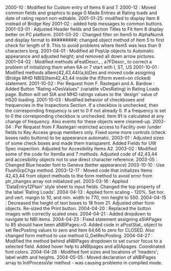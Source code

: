 2000-10 : Modified for Custom entry of Items 6 and 7.2000-12 : Moved common fields and graphics to page 0Made Entries at Rating loads and date of rating report non-editable.2001-01-25: modified to display Item 8 instead of Bridge Key2001-02 : added help messages to common buttons.2001-03-01 : Adjusted Header fields and Section Titles to Fit Item 8 display better on PC platform.2001-03-20 :  Changed filter on Item5 to AlphaNumA and display format to #########; changed object method of Item 5 to first check for length of 9.  This to avoid problems where Item5 was less than 9 characters long.2001-04-01 : Modified all PopUp objects to Automatic appearance and adjusted height; and removed all down arrow pictures.2001-04-02 : Modified methods aFeatDescr_ , a7FDescr_ to correct a problem of initializing them when 6A or 7 start with I, ST, US2001-10-01 : Modified methods aItem(42,43,44)(a,b)Des and moved code assigning [Bridge MHD NBIS]Item42,43,44 inside the if(form event=on clicked) statement. 2001-10-02 : Per Request from F. Rastegari and A. Bardow : Added Button "Rating->DesValues" (variable vDesRating) in Rating Loads page. Button will set SIA and MHD ratings values to the 'design' value of HS20 loading.2001-10-03 : Modified behavior of checkboxes and frequencies in the Inspections Section.  If a checkbox is unchecked, then the corresponding frequency is set to 0 if not already 0. If a frequency is set to 0 the corresponding checkbox is unchecked. Item 91 is calculated at any change of frequency. Also events for these objects were cleaned-up.2002-04 : Per Request from F.Rastegari restricted access to Facility over /under fields to Key Access group members only. Fixed some more controls (check boxes radio buttons) to be appearance automatic.2003-01 : Adjusted sizes of some check boxes and made them transparent. Added Fields for UW Spec inspection.  Adjusted for Accesibility Items A2.2003-02 : Modified some of the code for Item6a and 7 methods. Adjusted code of 42,43,44 and accesibility objects not to use direct character reference.2003-05 : Changed Blue header font to Geneva (better appearance)2003-10-10 : Use FlushGrpChgs method.2003-12-17 : Moved code that initializes Items 42,43,44 from object methods to the form method to avoid error from ptr_changes array not initialized yet.2003-03-16 : Applied 'DataEntry12Plain' style sheet to input fields.  Changed the top property of the label 'Rating Loads'.2004-04-13 : Applied form scaling - 120%.  Set hor. and vert. margin to 10, and min. width to 770, min height to 550.2004-04-15 : Decreased the height of text boxes to 18 from 21.  Adjusted other form objects.  Re-sized the Print button.2004-04-20 : Replaced the button images with correctly scaled ones.2004-04-21 : Added dropdown to navigate to NBI items.2004-04-23 : Fixed statement assigning aSIAPages to 85 should have been aNBIPages:=0. Added code in aPostStat_ object to set RecPosting values to zero and Item 64,66 to zero for CLOSED. Also changed form method to use method G_GetRecPosting.2004-04-27 : Modified the method behind aNBIPages dropdown to set cursor focus to a selected field.  Added hover help to aNBIpages and aSIApages.  Coordinated font colors.2004-04-28 : Modified font sizes and locations of 'headers'; label width and heights.2004-05-05 : Moved declaration of aNBIPages array to InitProcessVar method - was causing problems in compiled mode.